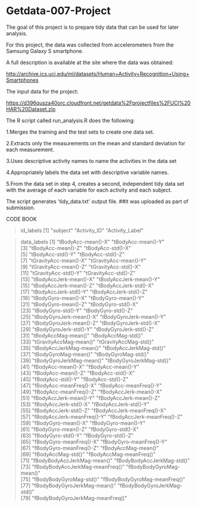Getdata-007-Project
===================

The goal of this project is to prepare tidy data that can be used for later analysis. 

For this project, the data was collected from accelerometers from the Samsung Galaxy S smartphone.

A full description is available at the site where the data was obtained: 

http://archive.ics.uci.edu/ml/datasets/Human+Activity+Recognition+Using+Smartphones

The input data for the project: 

https://d396qusza40orc.cloudfront.net/getdata%2Fprojectfiles%2FUCI%20HAR%20Dataset.zip 

The R script called run_analysis.R does the following:

1.Merges the training and the test sets to create one data set.

2.Extracts only the measurements on the mean and standard deviation for each measurement. 

3.Uses descriptive activity names to name the activities in the data set

4.Appropriately labels the data set with descriptive variable names. 

5.From the data set in step 4, creates a second, independent tidy data set with the average of each variable for each activity and each subject.

The script generates 'tidy_data.txt' output file. ##it was uploaded as part of submission.

CODE BOOK

> id_labels
[1] "subject"        "Activity_ID"    "Activity_Label"

> data_labels
 [1] "tBodyAcc-mean()-X"               "tBodyAcc-mean()-Y"              
 [3] "tBodyAcc-mean()-Z"               "tBodyAcc-std()-X"               
 [5] "tBodyAcc-std()-Y"                "tBodyAcc-std()-Z"               
 [7] "tGravityAcc-mean()-X"            "tGravityAcc-mean()-Y"           
 [9] "tGravityAcc-mean()-Z"            "tGravityAcc-std()-X"            
[11] "tGravityAcc-std()-Y"             "tGravityAcc-std()-Z"            
[13] "tBodyAccJerk-mean()-X"           "tBodyAccJerk-mean()-Y"          
[15] "tBodyAccJerk-mean()-Z"           "tBodyAccJerk-std()-X"           
[17] "tBodyAccJerk-std()-Y"            "tBodyAccJerk-std()-Z"           
[19] "tBodyGyro-mean()-X"              "tBodyGyro-mean()-Y"             
[21] "tBodyGyro-mean()-Z"              "tBodyGyro-std()-X"              
[23] "tBodyGyro-std()-Y"               "tBodyGyro-std()-Z"              
[25] "tBodyGyroJerk-mean()-X"          "tBodyGyroJerk-mean()-Y"         
[27] "tBodyGyroJerk-mean()-Z"          "tBodyGyroJerk-std()-X"          
[29] "tBodyGyroJerk-std()-Y"           "tBodyGyroJerk-std()-Z"          
[31] "tBodyAccMag-mean()"              "tBodyAccMag-std()"              
[33] "tGravityAccMag-mean()"           "tGravityAccMag-std()"           
[35] "tBodyAccJerkMag-mean()"          "tBodyAccJerkMag-std()"          
[37] "tBodyGyroMag-mean()"             "tBodyGyroMag-std()"             
[39] "tBodyGyroJerkMag-mean()"         "tBodyGyroJerkMag-std()"         
[41] "fBodyAcc-mean()-X"               "fBodyAcc-mean()-Y"              
[43] "fBodyAcc-mean()-Z"               "fBodyAcc-std()-X"               
[45] "fBodyAcc-std()-Y"                "fBodyAcc-std()-Z"               
[47] "fBodyAcc-meanFreq()-X"           "fBodyAcc-meanFreq()-Y"          
[49] "fBodyAcc-meanFreq()-Z"           "fBodyAccJerk-mean()-X"          
[51] "fBodyAccJerk-mean()-Y"           "fBodyAccJerk-mean()-Z"          
[53] "fBodyAccJerk-std()-X"            "fBodyAccJerk-std()-Y"           
[55] "fBodyAccJerk-std()-Z"            "fBodyAccJerk-meanFreq()-X"      
[57] "fBodyAccJerk-meanFreq()-Y"       "fBodyAccJerk-meanFreq()-Z"      
[59] "fBodyGyro-mean()-X"              "fBodyGyro-mean()-Y"             
[61] "fBodyGyro-mean()-Z"              "fBodyGyro-std()-X"              
[63] "fBodyGyro-std()-Y"               "fBodyGyro-std()-Z"              
[65] "fBodyGyro-meanFreq()-X"          "fBodyGyro-meanFreq()-Y"         
[67] "fBodyGyro-meanFreq()-Z"          "fBodyAccMag-mean()"             
[69] "fBodyAccMag-std()"               "fBodyAccMag-meanFreq()"         
[71] "fBodyBodyAccJerkMag-mean()"      "fBodyBodyAccJerkMag-std()"      
[73] "fBodyBodyAccJerkMag-meanFreq()"  "fBodyBodyGyroMag-mean()"        
[75] "fBodyBodyGyroMag-std()"          "fBodyBodyGyroMag-meanFreq()"    
[77] "fBodyBodyGyroJerkMag-mean()"     "fBodyBodyGyroJerkMag-std()"     
[79] "fBodyBodyGyroJerkMag-meanFreq()"









